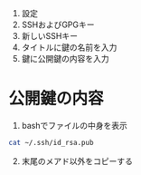 1. 設定
2. SSHおよびGPGキー
3. 新しいSSHキー
4. タイトルに鍵の名前を入力
5. 鍵に公開鍵の内容を入力

# 公開鍵の内容
1. bashでファイルの中身を表示
```bash
cat ~/.ssh/id_rsa.pub
```
2. 末尾のメアド以外をコピーする
